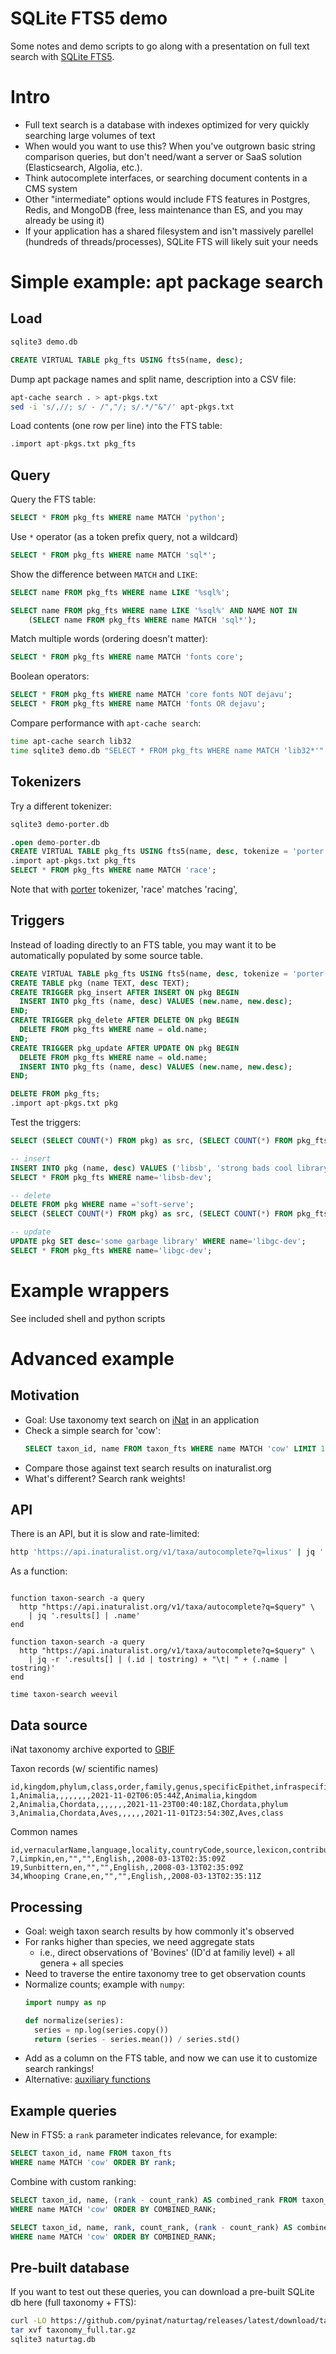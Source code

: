 # SQLite FTS5 demo
Some notes and demo scripts to go along with a presentation on full text search with
[SQLite FTS5](https://www.sqlite.org/fts5.html).

# Intro
* Full text search is a database with indexes optimized for very quickly searching large volumes of text
* When would you want to use this? When you've outgrown basic string comparison queries, but don't need/want a server or SaaS solution (Elasticsearch, Algolia, etc.).
* Think autocomplete interfaces, or searching document contents in a CMS system
* Other "intermediate" options would include FTS features in Postgres, Redis, and MongoDB (free, less maintenance than ES, and you may already be using it)
* If your application has a shared filesystem and isn't massively parellel (hundreds of threads/processes), SQLite FTS will likely suit your needs


# Simple example: apt package search

## Load
```sh
sqlite3 demo.db
```
```sql
CREATE VIRTUAL TABLE pkg_fts USING fts5(name, desc);
```

Dump apt package names and split name, description into a CSV file:
```sh
apt-cache search . > apt-pkgs.txt
sed -i 's/,//; s/ - /","/; s/.*/"&"/' apt-pkgs.txt
```

Load contents (one row per line) into the FTS table:
```sql
.import apt-pkgs.txt pkg_fts
```

## Query

Query the FTS table:
```sql
SELECT * FROM pkg_fts WHERE name MATCH 'python';
```

Use `*` operator (as a token prefix query, not a wildcard)
```sql
SELECT * FROM pkg_fts WHERE name MATCH 'sql*';
```

Show the difference between `MATCH` and `LIKE`:
```sql
SELECT name FROM pkg_fts WHERE name LIKE '%sql%';

SELECT name FROM pkg_fts WHERE name LIKE '%sql%' AND NAME NOT IN
    (SELECT name FROM pkg_fts WHERE name MATCH 'sql*');
```

Match multiple words (ordering doesn't matter):
```sql
SELECT * FROM pkg_fts WHERE name MATCH 'fonts core';
```

Boolean operators:
```sql
SELECT * FROM pkg_fts WHERE name MATCH 'core fonts NOT dejavu';
SELECT * FROM pkg_fts WHERE name MATCH 'fonts OR dejavu';
```

Compare performance with `apt-cache search`:
```sh
time apt-cache search lib32
time sqlite3 demo.db "SELECT * FROM pkg_fts WHERE name MATCH 'lib32*'"
```

## Tokenizers
Try a different tokenizer:
```sh
sqlite3 demo-porter.db
```
```sql
.open demo-porter.db
CREATE VIRTUAL TABLE pkg_fts USING fts5(name, desc, tokenize = 'porter ascii');
.import apt-pkgs.txt pkg_fts
SELECT * FROM pkg_fts WHERE name MATCH 'race';
```
Note that with [porter](https://tartarus.org/martin/PorterStemmer/) tokenizer, 'race' matches 'racing',


## Triggers
Instead of loading directly to an FTS table, you may want it to be automatically populated by some source table.

```sql
CREATE VIRTUAL TABLE pkg_fts USING fts5(name, desc, tokenize = 'porter ascii');
CREATE TABLE pkg (name TEXT, desc TEXT);
CREATE TRIGGER pkg_insert AFTER INSERT ON pkg BEGIN
  INSERT INTO pkg_fts (name, desc) VALUES (new.name, new.desc);
END;
CREATE TRIGGER pkg_delete AFTER DELETE ON pkg BEGIN
  DELETE FROM pkg_fts WHERE name = old.name;
END;
CREATE TRIGGER pkg_update AFTER UPDATE ON pkg BEGIN
  DELETE FROM pkg_fts WHERE name = old.name;
  INSERT INTO pkg_fts (name, desc) VALUES (new.name, new.desc);
END;

DELETE FROM pkg_fts;
.import apt-pkgs.txt pkg
```

Test the triggers:
```sql
SELECT (SELECT COUNT(*) FROM pkg) as src, (SELECT COUNT(*) FROM pkg_fts) as fts;

-- insert
INSERT INTO pkg (name, desc) VALUES ('libsb', 'strong bads cool library for attractive people');
SELECT * FROM pkg_fts WHERE name='libsb-dev';

-- delete
DELETE FROM pkg WHERE name ='soft-serve';
SELECT (SELECT COUNT(*) FROM pkg) as src, (SELECT COUNT(*) FROM pkg_fts) as fts;

-- update
UPDATE pkg SET desc='some garbage library' WHERE name='libgc-dev';
SELECT * FROM pkg_fts WHERE name='libgc-dev';

```


# Example wrappers
See included shell and python scripts


# Advanced example

## Motivation
* Goal: Use taxonomy text search on [iNat](https://www.inaturalist.org) in an application
* Check a simple search for 'cow':
  ```sql
  SELECT taxon_id, name FROM taxon_fts WHERE name MATCH 'cow' LIMIT 10;
  ```
* Compare those against text search results on inaturalist.org
* What's different? Search rank weights!

## API
There is an API, but it is slow and rate-limited:
```sh
http 'https://api.inaturalist.org/v1/taxa/autocomplete?q=lixus' | jq '.results[] | .name'
```
As a function:
```fish

function taxon-search -a query
  http "https://api.inaturalist.org/v1/taxa/autocomplete?q=$query" \
    | jq '.results[] | .name'
end

function taxon-search -a query
  http "https://api.inaturalist.org/v1/taxa/autocomplete?q=$query" \
    | jq -r '.results[] | (.id | tostring) + "\t| " + (.name | tostring)'
end

time taxon-search weevil
```

## Data source
iNat taxonomy archive exported to [GBIF](https://www.gbif.org)

Taxon records (w/ scientific names)
```csv
id,kingdom,phylum,class,order,family,genus,specificEpithet,infraspecificEpithet,modified,scientificName,taxonRank
1,Animalia,,,,,,,,2021-11-02T06:05:44Z,Animalia,kingdom
2,Animalia,Chordata,,,,,,,2021-11-23T00:40:18Z,Chordata,phylum
3,Animalia,Chordata,Aves,,,,,,2021-11-01T23:54:30Z,Aves,class
```

Common names
```csv
id,vernacularName,language,locality,countryCode,source,lexicon,contributor,created
7,Limpkin,en,"","",English,,2008-03-13T02:35:09Z
19,Sunbittern,en,"","",English,,2008-03-13T02:35:09Z
34,Whooping Crane,en,"","",English,,2008-03-13T02:35:11Z
```

## Processing
* Goal: weigh taxon search results by how commonly it's observed
* For ranks higher than species, we need aggregate stats
  * i.e., direct observations of 'Bovines' (ID'd at familiy level) + all genera + all species
* Need to traverse the entire taxonomy tree to get observation counts
* Normalize counts; example with `numpy`:
  ```py
  import numpy as np

  def normalize(series):
    series = np.log(series.copy())
    return (series - series.mean()) / series.std()
  ```
* Add as a column on the FTS table, and now we can use it to customize search rankings!
* Alternative: [auxiliary functions](https://www.sqlite.org/fts5.html#_auxiliary_functions_)

## Example queries
New in FTS5: a `rank` parameter indicates relevance, for example:
```sql
SELECT taxon_id, name FROM taxon_fts
WHERE name MATCH 'cow' ORDER BY rank;
```

Combine with custom ranking:
```sql
SELECT taxon_id, name, (rank - count_rank) AS combined_rank FROM taxon_fts
WHERE name MATCH 'cow' ORDER BY COMBINED_RANK;

SELECT taxon_id, name, rank, count_rank, (rank - count_rank) AS combined_rank FROM taxon_fts
WHERE name MATCH 'cow' ORDER BY COMBINED_RANK;

```

## Pre-built database
If you want to test out these queries, you can download a pre-built SQLite db here (full taxonomy + FTS):
```sh
curl -LO https://github.com/pyinat/naturtag/releases/latest/download/taxonomy_full.tar.gz
tar xvf taxonomy_full.tar.gz
sqlite3 naturtag.db
```
